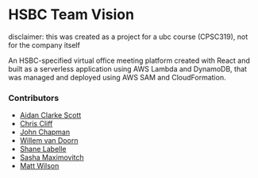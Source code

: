 # HSBC Team Vision
disclaimer: this was created as a project for a ubc course (CPSC319), not for the company itself

An HSBC-specified virtual office meeting platform created with React and built as a serverless application using AWS Lambda and DynamoDB, that was managed and deployed using AWS SAM and CloudFormation.

### Contributors
- [Aidan Clarke Scott](https://github.com/aidanclarkescott)
- [Chris Cliff](https://github.com/cliff42)
- [John Chapman](https://github.com/johnfchapman)
- [Willem van Doorn](https://github.com/Willem-vd)
- [Shane Labelle](https://github.com/shanelabelle)
- [Sasha Maximovitch](https://github.com/TheEpicWatermelon)
- [Matt Wilson](https://github.com/mattwilson720)
